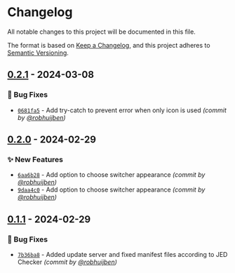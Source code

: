 # Changelog
All notable changes to this project will be documented in this file.

The format is based on [Keep a Changelog](https://keepachangelog.com/en/1.0.0/),
and this project adheres to [Semantic Versioning](https://semver.org/spec/v2.0.0.html).

## [0.2.1] - 2024-03-08
### :bug: Bug Fixes
- [`0681fa5`](https://github.com/robhuijben/mod_darkmode/commit/0681fa52c71f4c38910d85e9a9d96071e62f4b0b) - Add try-catch to prevent error when only icon is used *(commit by [@robhuijben](https://github.com/robhuijben))*


## [0.2.0] - 2024-02-29
### :sparkles: New Features
- [`6aa6b28`](https://github.com/robhuijben/mod_darkmode/commit/6aa6b28159c5f81027babbb106bc727ceab90eb1) - Add option to choose switcher appearance *(commit by [@robhuijben](https://github.com/robhuijben))*
- [`9daa4c0`](https://github.com/robhuijben/mod_darkmode/commit/9daa4c0b1b8cac60e4ce1303327d14ca924d5f63) - Add option to choose switcher appearance *(commit by [@robhuijben](https://github.com/robhuijben))*


## [0.1.1] - 2024-02-29
### :bug: Bug Fixes
- [`7b36ba8`](https://github.com/robhuijben/mod_darkmode/commit/7b36ba83c99ec07e679431cf11141c8d906f45f3) - Added update server and fixed manifest files according to JED Checker *(commit by [@robhuijben](https://github.com/robhuijben))*


[0.1.1]: https://github.com/robhuijben/mod_darkmode/compare/0.1.0...0.1.1
[0.2.0]: https://github.com/robhuijben/mod_darkmode/compare/0.1.1...0.2.0
[0.2.1]: https://github.com/robhuijben/mod_darkmode/compare/0.2.0...0.2.1